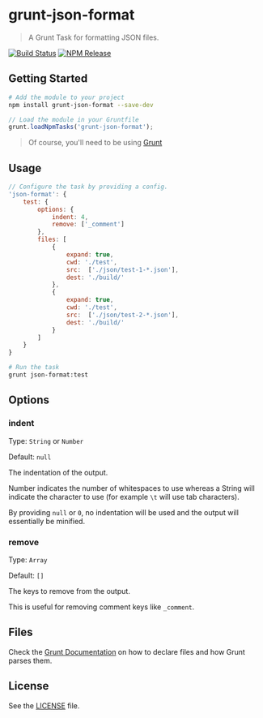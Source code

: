 # grunt-json-format

> A Grunt Task for formatting JSON files.

[![Build Status](https://img.shields.io/travis/jahed/grunt-json-format.svg)](https://travis-ci.org/jahed/grunt-json-format)
[![NPM Release](https://img.shields.io/npm/dt/grunt-json-format.svg)](https://www.npmjs.com/package/grunt-json-format)

## Getting Started

```sh
# Add the module to your project
npm install grunt-json-format --save-dev
```

```js
// Load the module in your Gruntfile
grunt.loadNpmTasks('grunt-json-format');
```

> Of course, you'll need to be using [Grunt](http://gruntjs.com/)

## Usage

```js
// Configure the task by providing a config.
'json-format': {
    test: {
        options: {
            indent: 4,
            remove: ['_comment']
        },
        files: [
            {
                expand: true,
                cwd: './test',
                src:  ['./json/test-1-*.json'],
                dest: './build/'
            },
            {
                expand: true,
                cwd: './test',
                src:  ['./json/test-2-*.json'],
                dest: './build/'
            }
        ]
    }
}
```

```sh
# Run the task
grunt json-format:test
```

## Options

### indent
Type: `String` or `Number`

Default: `null`

The indentation of the output.

Number indicates the number of whitespaces to use whereas a String will indicate
the character to use (for example `\t` will use tab characters).

By providing `null` or `0`, no indentation will be used and the output will
essentially be minified.

### remove
Type: `Array`

Default: `[]`

The keys to remove from the output.

This is useful for removing comment keys like `_comment`.

## Files

Check the [Grunt Documentation](http://gruntjs.com/configuring-tasks#files-array-format) on how to declare files and how Grunt parses them.

## License

See the [LICENSE](LICENSE) file.
